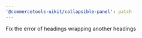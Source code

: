 ```yaml
---
'@commercetools-uikit/collapsible-panel': patch
---
```


Fix the error of headings wrapping another headings

